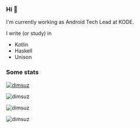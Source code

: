 ### Hi 👋

I'm currently working as Android Tech Lead at KODE.

I write (or study) in

- Kotlin
- Haskell
- Unison

### Some stats

<p><a href="https://twitter.com/dimsuz" target="blank"><img src="https://img.shields.io/twitter/follow/dimsuz?logo=twitter&style=for-the-badge" alt="dimsuz" /></a></p>
<p><img align="center" src="https://github-readme-stats.vercel.app/api?username=dimsuz&show_icons=true&locale=en&include_all_commits=true&count_private=true&line_height=30" alt="dimsuz" /></p>

<p><img align="center" src="https://github-profile-trophy.vercel.app/?username=dismuz" alt="dimsuz" /></p>
<p><img align="center" src="https://github-readme-streak-stats.herokuapp.com/?user=dimsuz&" alt="dimsuz" /></p>
